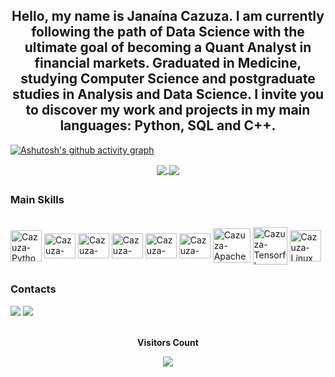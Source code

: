 ##

<div align = center>
  <h2>Hello, my name is Janaína Cazuza. I am currently following the path of Data Science with the ultimate goal of becoming a Quant Analyst in financial markets. Graduated in Medicine, studying Computer Science and postgraduate studies in Analysis and Data Science. I invite you to discover my work and projects in my main languages: Python, SQL and C++. </h2>
</div>


[![Ashutosh's github activity graph](https://github-readme-activity-graph.vercel.app/graph?username=janainacazuza&bg_color=0000000&color=a02dbe&line=a02dbe&point=b8b7b7&area=true&hide_border=true)](https://github.com/ashutosh00710/github-readme-activity-graph)


<div align = center>
<a href="https://github.com/janainacazuza/github-readme-stats">
  <img align="center" src="https://github-readme-stats.vercel.app/api?username=janainacazuza&show_icons=true&bg_color=00000000&hide_border=true&theme=midnight-purple" />
</a>
<a href="https://github.com/janainacazuza/convoychat">
  <img align="center" src="https://github-readme-stats.vercel.app/api/top-langs/?username=janainacazuza&layout=compact&&bg_color=00000000&hide_border=true&theme=midnight-purple" />
</a>
</div>

##

<h3>Main Skills</h3>
<div style="display: inline_block"><br>
  <img align="center" alt="Cazuza-Python" height="50" width="50" src="https://cdn.jsdelivr.net/gh/devicons/devicon/icons/python/python-original.svg">
  <img align="center" alt="Cazuza-Cpp" height="40" width="50" src="https://cdn.jsdelivr.net/gh/devicons/devicon@latest/icons/cplusplus/cplusplus-plain.svg">
  <img align="center" alt="Cazuza-Jupyter" height="40" width="50" src="https://cdn.jsdelivr.net/gh/devicons/devicon@latest/icons/jupyter/jupyter-original-wordmark.svg">
  <img align="center" alt="Cazuza-Mysql" height="40" width="50" src="https://cdn.jsdelivr.net/gh/devicons/devicon/icons/mysql/mysql-original.svg">
  <img align="center" alt="Cazuza-postgre" height="40" width="50" src="https://cdn.jsdelivr.net/gh/devicons/devicon/icons/postgresql/postgresql-original.svg">
  <img align="center" alt="Cazuza-MongoDB" height="40" width="50" src="https://cdn.jsdelivr.net/gh/devicons/devicon@latest/icons/mongodb/mongodb-original-wordmark.svg"> 
  <img align="center" alt="Cazuza-ApacheSpark" height="55" width="60" src="https://cdn.jsdelivr.net/gh/devicons/devicon@latest/icons/apachespark/apachespark-original-wordmark.svg" />
  <img align="center" alt="Cazuza-Tensorflow" height="60" width="55" src="https://cdn.jsdelivr.net/gh/devicons/devicon@latest/icons/tensorflow/tensorflow-original.svg">
  <img align="center" alt="Cazuza-Linux" height="50" width="50" src="https://cdn.jsdelivr.net/gh/devicons/devicon/icons/linux/linux-original.svg">
  
</div>

##

<h3>Contacts</h3>

<div>
 <a href = "mailto:janainamartinscazuza@gmail.com"><img src="https://img.shields.io/badge/Gmail-D14836?style=for-the-badge&logo=gmail&logoColor=white" target="_blank"></a>
 <a href="https://www.linkedin.com/in/janainacazuza/" target="_blank"><img src="https://img.shields.io/badge/linkedin-%230077B5.svg?style=for-the-badge&logo=linkedin&logoColor=white" target="_blank"></a> 
</div>


<div align="center">
<br><p align="centre"><b>Visitors Count</b></p>  
<p align="center"><img align="center" src="https://profile-counter.glitch.me/{janainacazuza}/count.svg" /></p> 
<br>
</div>

